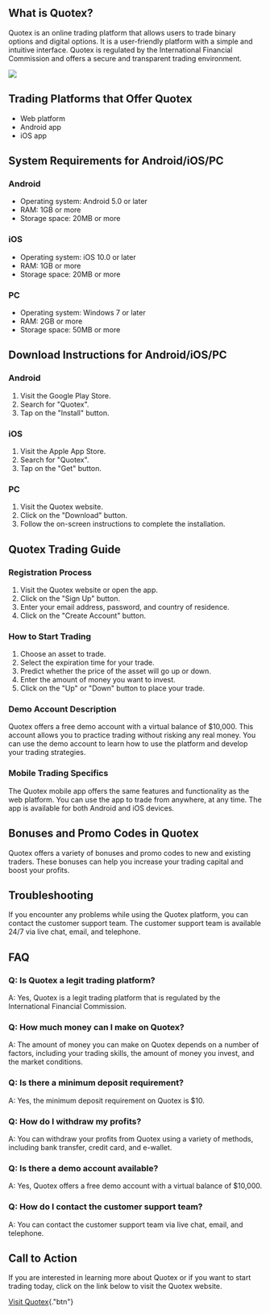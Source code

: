 ## What is Quotex?

Quotex is an online trading platform that allows users to trade binary
options and digital options. It is a user-friendly platform with a
simple and intuitive interface. Quotex is regulated by the International
Financial Commission and offers a secure and transparent trading
environment.

[![](https://static.quotex.io/files/4_en/300_250.jpg)](https://traff.sbs/brokerqxlid)

## Trading Platforms that Offer Quotex

-   Web platform
-   Android app
-   iOS app

## System Requirements for Android/iOS/PC

### Android

-   Operating system: Android 5.0 or later
-   RAM: 1GB or more
-   Storage space: 20MB or more

### iOS

-   Operating system: iOS 10.0 or later
-   RAM: 1GB or more
-   Storage space: 20MB or more

### PC

-   Operating system: Windows 7 or later
-   RAM: 2GB or more
-   Storage space: 50MB or more

## Download Instructions for Android/iOS/PC

### Android

1.  Visit the Google Play Store.
2.  Search for "Quotex".
3.  Tap on the "Install" button.

### iOS

1.  Visit the Apple App Store.
2.  Search for "Quotex".
3.  Tap on the "Get" button.

### PC

1.  Visit the Quotex website.
2.  Click on the "Download" button.
3.  Follow the on-screen instructions to complete the installation.

## Quotex Trading Guide

### Registration Process

1.  Visit the Quotex website or open the app.
2.  Click on the "Sign Up" button.
3.  Enter your email address, password, and country of residence.
4.  Click on the "Create Account" button.

### How to Start Trading

1.  Choose an asset to trade.
2.  Select the expiration time for your trade.
3.  Predict whether the price of the asset will go up or down.
4.  Enter the amount of money you want to invest.
5.  Click on the "Up" or "Down" button to place your trade.

### Demo Account Description

Quotex offers a free demo account with a virtual balance of \$10,000.
This account allows you to practice trading without risking any real
money. You can use the demo account to learn how to use the platform and
develop your trading strategies.

### Mobile Trading Specifics

The Quotex mobile app offers the same features and functionality as the
web platform. You can use the app to trade from anywhere, at any time.
The app is available for both Android and iOS devices.

## Bonuses and Promo Codes in Quotex

Quotex offers a variety of bonuses and promo codes to new and existing
traders. These bonuses can help you increase your trading capital and
boost your profits.

## Troubleshooting

If you encounter any problems while using the Quotex platform, you can
contact the customer support team. The customer support team is
available 24/7 via live chat, email, and telephone.

## FAQ

### Q: Is Quotex a legit trading platform?

A: Yes, Quotex is a legit trading platform that is regulated by the
International Financial Commission.

### Q: How much money can I make on Quotex?

A: The amount of money you can make on Quotex depends on a number of
factors, including your trading skills, the amount of money you invest,
and the market conditions.

### Q: Is there a minimum deposit requirement?

A: Yes, the minimum deposit requirement on Quotex is \$10.

### Q: How do I withdraw my profits?

A: You can withdraw your profits from Quotex using a variety of methods,
including bank transfer, credit card, and e-wallet.

### Q: Is there a demo account available?

A: Yes, Quotex offers a free demo account with a virtual balance of
\$10,000.

### Q: How do I contact the customer support team?

A: You can contact the customer support team via live chat, email, and
telephone.

## Call to Action

If you are interested in learning more about Quotex or if you want to
start trading today, click on the link below to visit the Quotex
website.

[Visit Quotex](\%22https://traff.sbs/brokerqxsignup\%22){."btn"}

